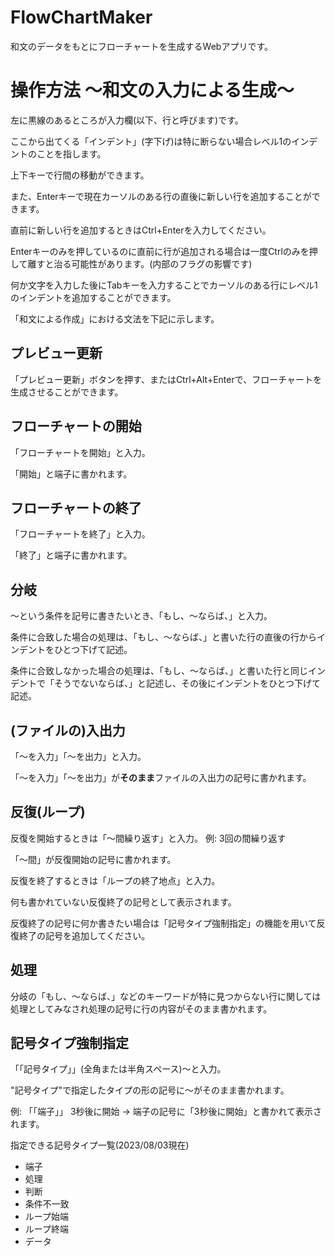 # FlowChartMaker
和文のデータをもとにフローチャートを生成するWebアプリです。

# 操作方法 〜和文の入力による生成〜
左に黒線のあるところが入力欄(以下、行と呼びます)です。

ここから出てくる「インデント」(字下げ)は特に断らない場合レベル1のインデントのことを指します。

上下キーで行間の移動ができます。

また、Enterキーで現在カーソルのある行の直後に新しい行を追加することができます。

直前に新しい行を追加するときはCtrl+Enterを入力してください。

Enterキーのみを押しているのに直前に行が追加される場合は一度Ctrlのみを押して離すと治る可能性があります。(内部のフラグの影響です)

何か文字を入力した後にTabキーを入力することでカーソルのある行にレベル1のインデントを追加することができます。

「和文による作成」における文法を下記に示します。

## プレビュー更新
「プレビュー更新」ボタンを押す、またはCtrl+Alt+Enterで、フローチャートを生成させることができます。

## フローチャートの開始
「フローチャートを開始」と入力。

「開始」と端子に書かれます。

## フローチャートの終了
「フローチャートを終了」と入力。

「終了」と端子に書かれます。

## 分岐
〜という条件を記号に書きたいとき、「もし、〜ならば、」と入力。

条件に合致した場合の処理は、「もし、〜ならば、」と書いた行の直後の行からインデントをひとつ下げて記述。

条件に合致しなかった場合の処理は、「もし、〜ならば、」と書いた行と同じインデントで「そうでないならば、」と記述し、その後にインデントをひとつ下げて記述。

## (ファイルの)入出力
「〜を入力」「〜を出力」と入力。

「〜を入力」「〜を出力」が**そのまま**ファイルの入出力の記号に書かれます。

## 反復(ループ)
反復を開始するときは「〜間繰り返す」と入力。 例: 3回の間繰り返す

「〜間」が反復開始の記号に書かれます。

反復を終了するときは「ループの終了地点」と入力。

何も書かれていない反復終了の記号として表示されます。

反復終了の記号に何か書きたい場合は「記号タイプ強制指定」の機能を用いて反復終了の記号を追加してください。

## 処理
分岐の「もし、〜ならば、」などのキーワードが特に見つからない行に関しては処理としてみなされ処理の記号に行の内容がそのまま書かれます。

## 記号タイプ強制指定
「「記号タイプ」」(全角または半角スペース)〜と入力。

"記号タイプ"で指定したタイプの形の記号に〜がそのまま書かれます。

例: 「「端子」」 3秒後に開始 -> 端子の記号に「3秒後に開始」と書かれて表示されます。

指定できる記号タイプ一覧(2023/08/03現在)

- 端子
- 処理
- 判断
- 条件不一致
- ループ始端
- ループ終端
- データ
